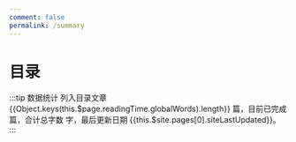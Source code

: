 ```yaml
---
comment: false
permalink: /summary
---
```


# 目录

:::tip 数据统计
列入目录文章 {{Object.keys(this.$page.readingTime.globalWords).length}} 篇，目前已完成 <words type='finish' chapter='/' /> 篇，合计总字数 <words type='span' chapter='/' />  字，最后更新日期 {{this.$site.pages[0].siteLastUpdated}}。
:::

<GlobalTOC pages='/' :level='0' />